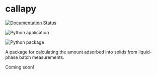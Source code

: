 callapy
=======
[![Documentation Status](https://readthedocs.org/projects/callapy/badge/?version=latest)](https://callapy.readthedocs.io/en/latest/?badge=latest)

![Python application](https://github.com/dejac001/callapy/workflows/Python%20application/badge.svg)

![Python package](https://github.com/dejac001/callapy/workflows/Python%20package/badge.svg)

A package for calculating the amount adsorbed
into solids from liquid-phase batch measurements.

Coming soon!
